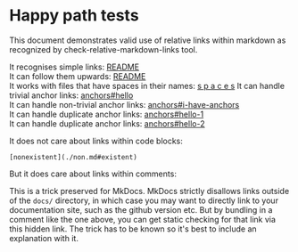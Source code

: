 # Happy path tests

This document demonstrates valid use of relative links within markdown as recognized by check-relative-markdown-links tool.

It recognises simple links: [README](./README.md)  
It can follow them upwards: [README](../../README.md)  
It works with files that have spaces in their names: [s p a c e s](./s%20p%20a%20c%20e%20s.md) <!--%20 is the most compatible way of doing spaces in links afaik-->
It can handle trivial anchor links: [anchors#hello](./anchors.md#hello)  
It can handle non-trivial anchor links: [anchors#i-have-anchors](./anchors.md#i-have-anchors)  
It can handle duplicate anchor links: [anchors#hello-1](./anchors.md#hello-1)  
It can handle duplicate anchor links: [anchors#hello-2](./anchors.md#hello-2)

It does not care about links within code blocks:

```
[nonexistent](./non.md#existent)
```

But it does care about links within comments:

<!--[README](./README.md)-->

This is a trick preserved for MkDocs. MkDocs strictly disallows links outside of the `docs/` directory, in which case you may want to directly link to your documentation site, such as the github version etc. But by bundling in a comment like the one above, you can get static checking for that link via this hidden link. The trick has to be known so it's best to include an explanation with it.
